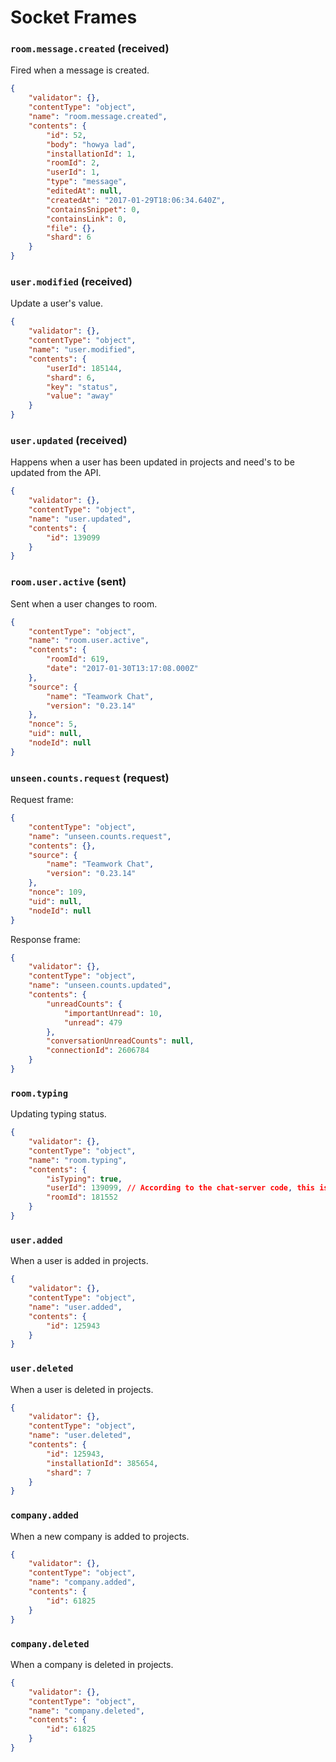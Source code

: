# Socket Frames
### `room.message.created` (received)
Fired when a message is created. 

```json
{
    "validator": {},
    "contentType": "object",
    "name": "room.message.created",
    "contents": {
        "id": 52,
        "body": "howya lad",
        "installationId": 1,
        "roomId": 2,
        "userId": 1,
        "type": "message",
        "editedAt": null,
        "createdAt": "2017-01-29T18:06:34.640Z",
        "containsSnippet": 0,
        "containsLink": 0,
        "file": {},
        "shard": 6
    }
}
```

### `user.modified` (received)
Update a user's value.

```json
{
    "validator": {},
    "contentType": "object",
    "name": "user.modified",
    "contents": {
        "userId": 185144,
        "shard": 6,
        "key": "status",
        "value": "away"
    }
}
```

### `user.updated` (received)
Happens when a user has been updated in projects and need's to be updated from the API.

```json
{
    "validator": {},
    "contentType": "object",
    "name": "user.updated",
    "contents": {
        "id": 139099
    }
}
```

### `room.user.active` (sent)
Sent when a user changes to room.

```json
{
    "contentType": "object",
    "name": "room.user.active",
    "contents": {
        "roomId": 619,
        "date": "2017-01-30T13:17:08.000Z"
    },
    "source": {
        "name": "Teamwork Chat",
        "version": "0.23.14"
    },
    "nonce": 5,
    "uid": null,
    "nodeId": null
}
```

### `unseen.counts.request` (request)
Request frame:

```json
{
    "contentType": "object",
    "name": "unseen.counts.request",
    "contents": {},
    "source": {
        "name": "Teamwork Chat",
        "version": "0.23.14"
    },
    "nonce": 109,
    "uid": null,
    "nodeId": null
}
```

Response frame:

```json
{
    "validator": {},
    "contentType": "object",
    "name": "unseen.counts.updated",
    "contents": {
        "unreadCounts": {
            "importantUnread": 10,
            "unread": 479
        },
        "conversationUnreadCounts": null,
        "connectionId": 2606784
    }
}
```

### `room.typing`
Updating typing status.


```json
{
    "validator": {},
    "contentType": "object",
    "name": "room.typing",
    "contents": {
        "isTyping": true,
        "userId": 139099, // According to the chat-server code, this isn't used.
        "roomId": 181552
    }
}
```

### `user.added`
When a user is added in projects.

```json
{
    "validator": {},
    "contentType": "object",
    "name": "user.added",
    "contents": {
        "id": 125943
    }
}
```

### `user.deleted`
When a user is deleted in projects.

```json
{
    "validator": {},
    "contentType": "object",
    "name": "user.deleted",
    "contents": {
        "id": 125943,
        "installationId": 385654,
        "shard": 7
    }
}
```

### `company.added`
When a new company is added to projects.

```json
{
    "validator": {},
    "contentType": "object",
    "name": "company.added",
    "contents": {
        "id": 61825
    }
}
```

### `company.deleted`
When a company is deleted in projects.

```json
{
    "validator": {},
    "contentType": "object",
    "name": "company.deleted",
    "contents": {
        "id": 61825
    }
}
```